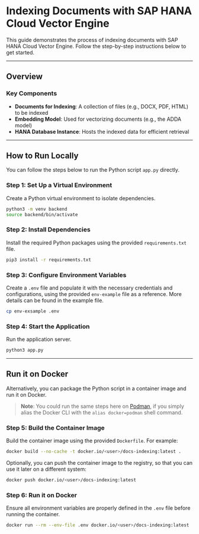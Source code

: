 # Indexing Documents with SAP HANA Cloud Vector Engine

This guide demonstrates the process of indexing documents with SAP HANA Cloud Vector Engine. Follow the step-by-step instructions below to get started.

---

## Overview

### Key Components
- **Documents for Indexing**: A collection of files (e.g., DOCX, PDF, HTML) to be indexed
- **Embedding Model**: Used for vectorizing documents (e.g., the ADDA model)
- **HANA Database Instance**: Hosts the indexed data for efficient retrieval

---

## How to Run Locally

You can follow the steps below to run the Python script `app.py` directly.

### Step 1: Set Up a Virtual Environment

Create a Python virtual environment to isolate dependencies.

```bash
python3 -m venv backend
source backend/bin/activate
```  

### Step 2: Install Dependencies  

Install the required Python packages using the provided `requirements.txt` file.

```bash
pip3 install -r requirements.txt
```  

### Step 3: Configure Environment Variables

Create a `.env` file and populate it with the necessary credentials and configurations, using the provided `env-example` file as a reference. More details can be found in the example file.

```bash
cp env-exsample .env
```  

### Step 4: Start the Application  

Run the application server.  

```bash  
python3 app.py
```  

---

## Run it on Docker

Alternatively, you can package the Python script in a container image and run it on Docker.

> **Note**: You could run the same steps here on [Podman](https://podman.io/), if you simply alias the Docker CLI with the `alias docker=podman` shell command.

### Step 5: Build the Container Image

Build the container image using the provided `Dockerfile`. For example:

```bash
docker build --no-cache -t docker.io/<user>/docs-indexing:latest .
```

Optionally, you can push the container image to the registry, so that you can use it later on a different system:

```bash
docker push docker.io/<user>/docs-indexing:latest
```

### Step 6: Run it on Docker

Ensure all environment variables are properly defined in the `.env` file before running the container.

```bash
docker run --rm --env-file .env docker.io/<user>/docs-indexing:latest
```
